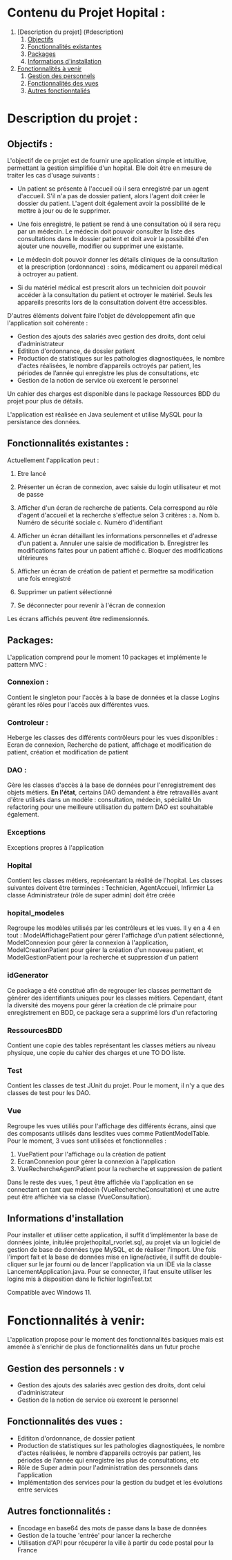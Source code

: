 # Contenu du Projet Hopital :
1. [Description du projet] (#description)
    1. [Objectifs](#objectifs)
    2. [Fonctionnalités existantes](#fonction)
    3. [Packages](#packages)
    4. [Informations d'installation](#install)
2. [Fonctionnalités à venir](#soon)
    1. [Gestion des personnels](#people)
    2. [Fonctionnalités des vues](#views)
    3. [Autres fonctionntaliés](#other)

# Description du projet :  <a name="description"></a>

## Objectifs : <a name="Objectifs"></a>

L'objectif de ce projet est de fournir une application simple et intuitive, permettant la gestion simplifiée d'un hopital. Elle doit être en mesure de traiter les cas d'usage suivants :
- Un patient se présente à l'accueil où il sera enregistré par un agent d'accueil. S'il n'a pas de dossier patient, alors l'agent doit créer le dossier du patient. L'agent doit également avoir la possibilité de le mettre à jour ou de le supprimer. 

- Une fois enregistré, le patient se rend à une consultation où il sera reçu par un médecin. Le médecin doit pouvoir consulter la liste des consultations dans le dossier patient et doit avoir la possibilité d'en ajouter une nouvelle, modifier ou supprimer une existante. 

- Le médecin doit pouvoir donner les détails cliniques de la consultation et la prescription (ordonnance) : soins, médicament ou appareil médical à octroyer au patient.

- Si du matériel médical est prescrit alors un technicien doit pouvoir accéder à la consultation du patient et octroyer le matériel. Seuls les appareils prescrits lors de la consultation doivent être accessibles. 

D'autres éléments doivent faire l'objet de développement afin que l'application soit cohérente :
- Gestion des ajouts des salariés avec gestion des droits, dont celui d'administrateur
- Edititon d'ordonnance, de dossier patient
- Production de statistiques sur les pathologies diagnostiquées, le nombre d'actes réalisées, le nombre d’appareils octroyés par patient, les périodes de l’année qui enregistre les plus de consultations, etc
- Gestion de la notion de service où exercent le personnel

Un cahier des charges est disponible dans le package Ressources BDD du projet pour plus de détails.

L'application est réalisée en Java seulement et utilise MySQL pour la persistance des données.

## Fonctionnalités existantes : <a name="fonction"></a>
Actuellement l'application peut :
1. Etre lancé 

2. Présenter un écran de connexion, avec saisie du login utilisateur et mot de passe

3. Afficher d'un écran de recherche de patients. Cela correspond au rôle d'agent d'accueil et la recherche s'effectue selon 3 critères :
a. Nom
b. Numéro de sécurité sociale
c. Numéro d'identifiant

4. Afficher un écran détaillant les informations personnelles et d'adresse d'un patient
a. Annuler une saisie de modification
b. Enregistrer les modifications faites pour un patient affiché
c. Bloquer des modifications ultérieures

5. Afficher un écran de création de patient et permettre sa modification une fois enregistré

6. Supprimer un patient sélectionné

7. Se déconnecter pour revenir à l'écran de connexion 

Les écrans affichés peuvent être redimensionnés.


## Packages: <a name="packages"></a>
L'application comprend pour le moment 10 packages et implémente le pattern MVC :

### Connexion : 
Contient le singleton pour l'accès à la base de données et la classe Logins gérant les rôles pour l'accès aux différentes vues.

### Controleur :
Heberge les classes des différents contrôleurs pour les vues disponibles : Ecran de connexion, Recherche de patient, affichage et modification de patient, création et modification de patient

### DAO :
Gère les classes d'accès à la base de données pour l'enregistrement des objets métiers.
**En l'état**, certains DAO demandent à être retravaillés avant d'être utilisés dans un modèle : consultation, médecin, spécialité
Un refactoring pour une meilleure utilisation du pattern DAO est souhaitable également.

### Exceptions
Exceptions propres à l'application

### Hopital
Contient les classes métiers, représentant la réalité de l'hopital.
Les classes suivantes doivent être terminées : Technicien, AgentAccueil, Infirmier
La classe Administrateur (rôle de super admin) doit être créée

### hopital_modeles
Regroupe les modèles utilisés par les contrôleurs et les vues. Il y en a 4 en tout : ModelAffichagePatient pour gérer l'affichage d'un patient sélectionné, ModelConnexion pour gérer la connexion à l'application, ModelCreationPatient pour gérer la création d'un nouveau patient, et ModelGestionPatient pour la recherche et suppression d'un patient

### idGenerator
Ce package a été constitué afin de regrouper les classes permettant de générer des identifiants uniques pour les classes métiers.
Cependant, étant la diversité des moyens pour gérer la création de clé primaire pour enregistrement en BDD, ce package sera a supprimé lors d'un refactoring

### RessourcesBDD
Contient une copie des tables représentant les classes métiers au niveau physique, une copie du cahier des charges et une TO DO liste.

### Test
Contient les classes de test JUnit du projet. Pour le moment, il n'y a que des classes de test pour les DAO. 

### Vue
Regroupe les vues utiliés pour l'affichage des différents écrans, ainsi que des composants utilisés dans lesdites vues comme PatientModelTable. Pour le moment, 3 vues sont utilisées et fonctionnelles : 
1. VuePatient pour l'affichage ou la création de patient
2. EcranConnexion pour gérer la connexion à l'application
3. VueRechercheAgentPatient pour la recherche et suppression de patient

Dans le reste des vues, 1 peut être affichée via l'application en se connectant en tant que médecin (VueRechercheConsultation) et une autre peut être affichée via sa classe (VueConsultation).


## Informations d'installation <a name="install"></a>
Pour installer et utiliser cette application, il suffit d'implémenter la base de données jointe, initulée projethopital_rvorlet.sql, au projet via un logiciel de gestion de base de données type MySQL, et de réaliser l'import. 
Une fois l'import fait et la base de données mise en ligne/activée, il suffit de double-cliquer sur le jar fourni ou de lancer l'application via un IDE via la classe LancementApplication.java.
Pour se connecter, il faut ensuite utiliser les logins mis à disposition dans le fichier loginTest.txt

Compatible avec Windows 11. 


# Fonctionnalités à venir: <a name="soon"></a>

L'application propose pour le moment des fonctionnalités basiques mais est amenée à s'enrichir de plus de fonctionnalités dans un futur proche 

## Gestion des personnels : <a name="people"></a> v
- Gestion des ajouts des salariés avec gestion des droits, dont celui d'administrateur
- Gestion de la notion de service où exercent le personnel

## Fonctionnalités des vues : <a name="views"></a>
- Edititon d'ordonnance, de dossier patient
- Production de statistiques sur les pathologies diagnostiquées, le nombre d'actes réalisées, le nombre d’appareils octroyés par patient, les périodes de l’année qui enregistre les plus de consultations, etc
- Rôle de Super admin pour l'administration des personnels dans l'application
- Implémentation des services pour la gestion du budget et les évolutions entre services 

## Autres fonctionnalités : <a name="other"></a>
- Encodage en base64 des mots de passe dans la base de données 
- Gestion de la touche 'entrée' pour lancer la recherche
- Utilisation d'API pour récupérer la ville à partir du code postal pour la France    
